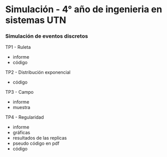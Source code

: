 # Simulación - 4° año de ingenieria en sistemas UTN

### Simulación de eventos discretos


TP1 - Ruleta
* informe
* código

TP2 - Distribución exponencial
* código

TP3 - Campo
* informe
* muestra

TP4 - Regularidad
* informe
* gráficas
* resultados de las replicas
* pseudo código en pdf
* código 
